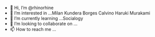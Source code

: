 - 👋 Hi, I’m @rhinorhine
- 👀 I’m interested in ...Milan Kundera Borges Calvino Haruki Murakami
- 🌱 I’m currently learning ...Socialogy
- 💞️ I’m looking to collaborate on ...
- 📫 How to reach me ...

<!---
rhinorhine/rhinorhine is a ✨ special ✨ repository because its `README.md` (this file) appears on your GitHub profile.
You can click the Preview link to take a look at your changes.
--->
